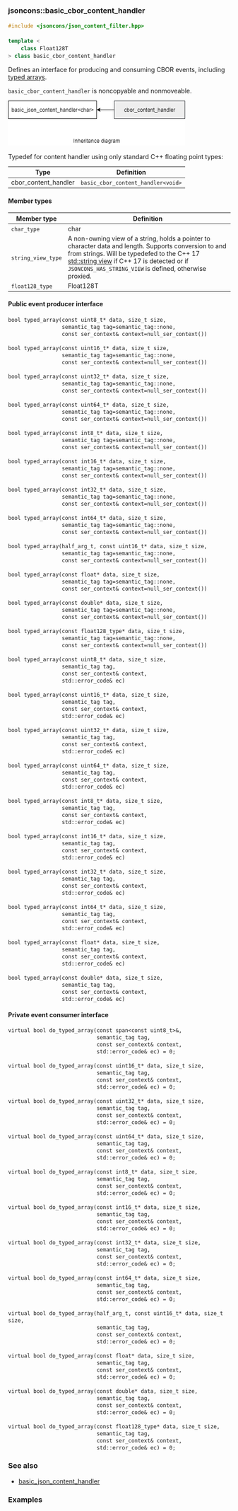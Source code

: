 ### jsoncons::basic_cbor_content_handler

```c++
#include <jsoncons/json_content_filter.hpp>

template <
    class Float128T
> class basic_cbor_content_handler
```

Defines an interface for producing and consuming CBOR events, including [typed arrays](https://tools.ietf.org/html/draft-ietf-cbor-array-tags-08). 

`basic_cbor_content_handler` is noncopyable and nonmoveable.

![basic_cbor_content_handler](./diagrams/basic_cbor_content_handler.png)

Typedef for content handler using only standard C++ floating point types:

Type                |Definition
--------------------|------------------------------
cbor_content_handler    |`basic_cbor_content_handler<void>`

#### Member types

Member type                         |Definition
------------------------------------|------------------------------
`char_type`|char
`string_view_type`|A non-owning view of a string, holds a pointer to character data and length. Supports conversion to and from strings. Will be typedefed to the C++ 17 [std::string view](http://en.cppreference.com/w/cpp/string/basic_string_view) if C++ 17 is detected or if `JSONCONS_HAS_STRING_VIEW` is defined, otherwise proxied.  
`float128_type`|Float128T

#### Public event producer interface

    bool typed_array(const uint8_t* data, size_t size, 
                     semantic_tag tag=semantic_tag::none,
                     const ser_context& context=null_ser_context())

    bool typed_array(const uint16_t* data, size_t size, 
                     semantic_tag tag=semantic_tag::none,
                     const ser_context& context=null_ser_context())

    bool typed_array(const uint32_t* data, size_t size, 
                     semantic_tag tag=semantic_tag::none,
                     const ser_context& context=null_ser_context())

    bool typed_array(const uint64_t* data, size_t size, 
                     semantic_tag tag=semantic_tag::none,
                     const ser_context& context=null_ser_context())

    bool typed_array(const int8_t* data, size_t size, 
                     semantic_tag tag=semantic_tag::none,
                     const ser_context& context=null_ser_context())

    bool typed_array(const int16_t* data, size_t size, 
                     semantic_tag tag=semantic_tag::none,
                     const ser_context& context=null_ser_context())

    bool typed_array(const int32_t* data, size_t size, 
                     semantic_tag tag=semantic_tag::none,
                     const ser_context& context=null_ser_context())

    bool typed_array(const int64_t* data, size_t size, 
                     semantic_tag tag=semantic_tag::none,
                     const ser_context& context=null_ser_context())

    bool typed_array(half_arg_t, const uint16_t* data, size_t size, 
                     semantic_tag tag=semantic_tag::none,
                     const ser_context& context=null_ser_context())

    bool typed_array(const float* data, size_t size, 
                     semantic_tag tag=semantic_tag::none,
                     const ser_context& context=null_ser_context())

    bool typed_array(const double* data, size_t size, 
                     semantic_tag tag=semantic_tag::none,
                     const ser_context& context=null_ser_context())

    bool typed_array(const float128_type* data, size_t size, 
                     semantic_tag tag=semantic_tag::none,
                     const ser_context& context=null_ser_context())

    bool typed_array(const uint8_t* data, size_t size, 
                     semantic_tag tag,
                     const ser_context& context, 
                     std::error_code& ec)

    bool typed_array(const uint16_t* data, size_t size, 
                     semantic_tag tag,
                     const ser_context& context, 
                     std::error_code& ec)

    bool typed_array(const uint32_t* data, size_t size, 
                     semantic_tag tag,
                     const ser_context& context, 
                     std::error_code& ec)

    bool typed_array(const uint64_t* data, size_t size, 
                     semantic_tag tag,
                     const ser_context& context, 
                     std::error_code& ec)

    bool typed_array(const int8_t* data, size_t size, 
                     semantic_tag tag,
                     const ser_context& context, 
                     std::error_code& ec)

    bool typed_array(const int16_t* data, size_t size, 
                     semantic_tag tag,
                     const ser_context& context, 
                     std::error_code& ec)

    bool typed_array(const int32_t* data, size_t size, 
                     semantic_tag tag,
                     const ser_context& context, 
                     std::error_code& ec)

    bool typed_array(const int64_t* data, size_t size, 
                     semantic_tag tag,
                     const ser_context& context, 
                     std::error_code& ec)

    bool typed_array(const float* data, size_t size, 
                     semantic_tag tag,
                     const ser_context& context, 
                     std::error_code& ec)

    bool typed_array(const double* data, size_t size, 
                     semantic_tag tag,
                     const ser_context& context, 
                     std::error_code& ec)

#### Private event consumer interface

    virtual bool do_typed_array(const span<const uint8_t>&, 
                                semantic_tag tag,
                                const ser_context& context, 
                                std::error_code& ec) = 0;

    virtual bool do_typed_array(const uint16_t* data, size_t size, 
                                semantic_tag tag,
                                const ser_context& context, 
                                std::error_code& ec) = 0;

    virtual bool do_typed_array(const uint32_t* data, size_t size, 
                                semantic_tag tag,
                                const ser_context& context, 
                                std::error_code& ec) = 0;

    virtual bool do_typed_array(const uint64_t* data, size_t size, 
                                semantic_tag tag,
                                const ser_context& context, 
                                std::error_code& ec) = 0;

    virtual bool do_typed_array(const int8_t* data, size_t size, 
                                semantic_tag tag,
                                const ser_context& context, 
                                std::error_code& ec) = 0;

    virtual bool do_typed_array(const int16_t* data, size_t size, 
                                semantic_tag tag,
                                const ser_context& context, 
                                std::error_code& ec) = 0;

    virtual bool do_typed_array(const int32_t* data, size_t size, 
                                semantic_tag tag,
                                const ser_context& context, 
                                std::error_code& ec) = 0;

    virtual bool do_typed_array(const int64_t* data, size_t size, 
                                semantic_tag tag,
                                const ser_context& context, 
                                std::error_code& ec) = 0;

    virtual bool do_typed_array(half_arg_t, const uint16_t* data, size_t size, 
                                semantic_tag tag,
                                const ser_context& context, 
                                std::error_code& ec) = 0;

    virtual bool do_typed_array(const float* data, size_t size, 
                                semantic_tag tag,
                                const ser_context& context, 
                                std::error_code& ec) = 0;

    virtual bool do_typed_array(const double* data, size_t size, 
                                semantic_tag tag,
                                const ser_context& context, 
                                std::error_code& ec) = 0;

    virtual bool do_typed_array(const float128_type* data, size_t size, 
                                semantic_tag tag,
                                const ser_context& context, 
                                std::error_code& ec) = 0;

### See also

- [basic_json_content_handler](../basic_json_content_handler.md)

### Examples


